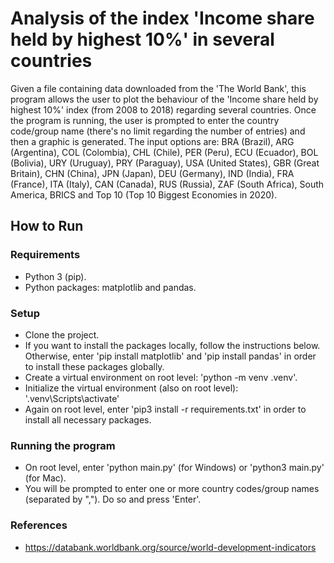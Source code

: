 # Analysis of the index 'Income share held by highest 10%' in several countries
Given a file containing data downloaded from the 'The World Bank', this program allows the user to plot the behaviour of the 'Income share held by highest 10%' index (from 2008 to 2018) regarding several countries. Once the program is running, the user is prompted to enter the country code/group name (there's no limit regarding the number of entries) and then a graphic is generated. The input options are: BRA (Brazil), ARG (Argentina), COL (Colombia), CHL (Chile), PER (Peru), ECU (Ecuador), BOL (Bolivia), URY (Uruguay), PRY (Paraguay), USA (United States), GBR (Great Britain), CHN (China), JPN (Japan), DEU (Germany), IND (India), FRA (France), ITA (Italy), CAN (Canada), RUS (Russia), ZAF (South Africa), South America, BRICS and Top 10 (Top 10 Biggest Economies in 2020).

## How to Run
### Requirements
- Python 3 (pip).
- Python packages: matplotlib and pandas.

### Setup
- Clone the project.
- If you want to install the packages locally, follow the instructions below. Otherwise, enter 'pip install matplotlib' and 'pip install pandas' in order to install these packages globally.
- Create a virtual environment on root level: 'python -m venv .venv'.
- Initialize the virtual environment (also on root level): '.venv\Scripts\activate'
- Again on root level, enter 'pip3 install -r requirements.txt' in order to install all necessary packages.

### Running the program
- On root level, enter 'python main.py' (for Windows) or 'python3 main.py' (for Mac).
- You will be prompted to enter one or more country codes/group names (separated by ","). Do so and press 'Enter'.

### References
- https://databank.worldbank.org/source/world-development-indicators